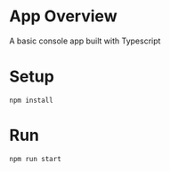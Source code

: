 # App Overview

A basic console app built with Typescript

# Setup

`npm install`

# Run

`npm run start`

